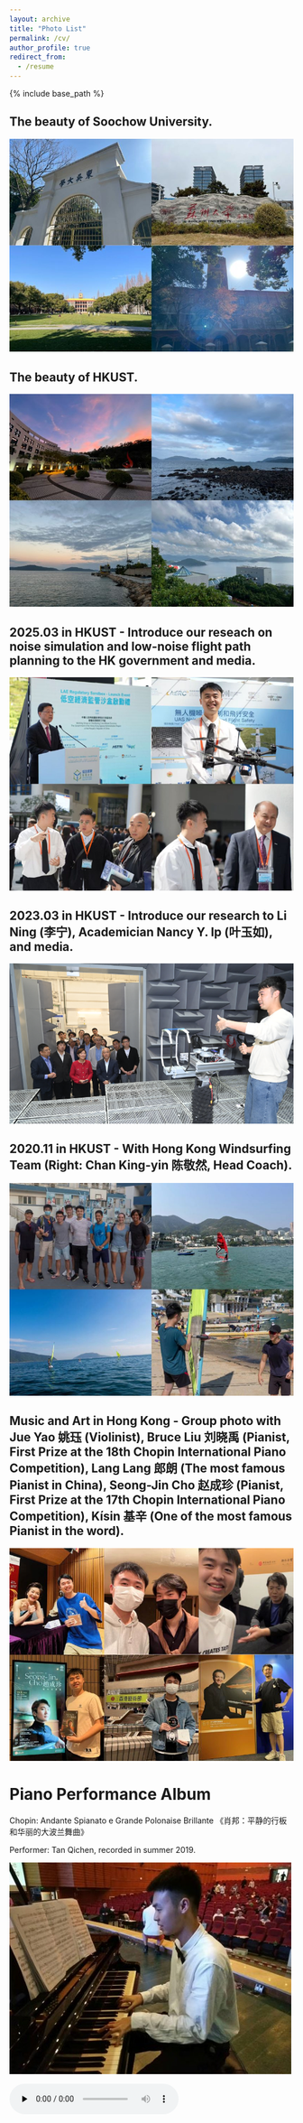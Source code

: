 ```yaml
---
layout: archive
title: "Photo List"
permalink: /cv/
author_profile: true
redirect_from:
  - /resume
---
```


{% include base_path %}

The beauty of Soochow University.
------
![abc](/images/pt3.jpg)

The beauty of HKUST.
------
![abc](/images/pt6.jpg)

2025.03 in HKUST - Introduce our reseach on noise simulation and low-noise flight path planning to the HK government and media.
------
![abc](/images/pt2.png)

2023.03 in HKUST - Introduce our research to Li Ning (李宁), Academician Nancy Y. Ip (叶玉如), and media.
------
![abc](/images/pt1.png)

2020.11 in HKUST - With Hong Kong Windsurfing Team (Right: Chan King-yin 陈敬然, Head Coach).
------
![abc](/images/pt4.jpg)

Music and Art in Hong Kong - Group photo with Jue Yao 姚珏 (Violinist), Bruce Liu 刘晓禹 (Pianist, First Prize at the 18th Chopin International Piano Competition), Lang Lang 郎朗 (The most famous Pianist in China), Seong-Jin Cho 赵成珍 (Pianist, First Prize at the 17th Chopin International Piano Competition), Kísin 基辛 (One of the most famous Pianist in the word).
------
![abc](/images/pt5.jpg)


Piano Performance Album
======

Chopin: Andante Spianato e Grande Polonaise Brillante 《肖邦：平静的行板和华丽的大波兰舞曲》

Performer: Tan Qichen, recorded in summer 2019.

![abc](/images/piano.jpg)

<audio src="/images/华丽的大波兰.m4a" controls="" preload="none"> 





